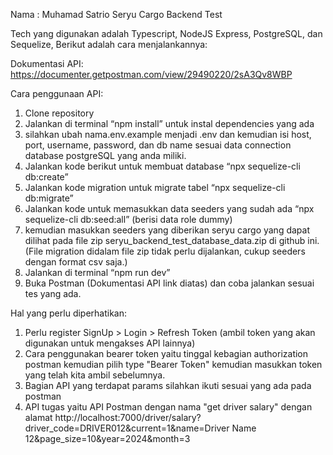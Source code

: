 Nama : Muhamad Satrio Seryu Cargo Backend Test

Tech yang digunakan adalah Typescript, NodeJS Express, PostgreSQL, dan Sequelize, Berikut adalah cara menjalankannya:

Dokumentasi API: https://documenter.getpostman.com/view/29490220/2sA3Qv8WBP

Cara penggunaan API:

1. Clone repository
2. Jalankan di terminal “npm install” untuk instal dependencies yang ada
3. silahkan ubah nama.env.example menjadi .env dan kemudian isi host, port, username, password, dan db name sesuai data connection database postgreSQL yang anda miliki.
4. Jalankan kode berikut untuk membuat database “npx sequelize-cli db:create”
5. Jalankan kode migration untuk migrate tabel “npx sequelize-cli db:migrate”
6. Jalankan kode untuk memasukkan data seeders yang sudah ada “npx sequelize-cli db:seed:all” (berisi data role dummy)
7. kemudian masukkan seeders yang diberikan seryu cargo yang dapat dilihat pada file zip seryu_backend_test_database_data.zip di github ini. (File migration didalam file zip tidak perlu dijalankan, cukup seeders dengan format csv saja.)
7. Jalankan di terminal “npm run dev”
8. Buka Postman (Dokumentasi API link diatas) dan coba jalankan sesuai tes yang ada.


Hal yang perlu diperhatikan:

1. Perlu register SignUp > Login > Refresh Token (ambil token yang akan digunakan untuk mengakses API lainnya)
2. Cara penggunakan bearer token yaitu tinggal kebagian authorization postman kemudian pilih type "Bearer Token" kemudian masukkan token yang telah kita ambil sebelumnya.
2. Bagian API yang terdapat params silahkan ikuti sesuai yang ada pada postman
3. API tugas yaitu API Postman dengan nama "get driver salary" dengan alamat http://localhost:7000/driver/salary?driver_code=DRIVER012&current=1&name=Driver Name 12&page_size=10&year=2024&month=3
